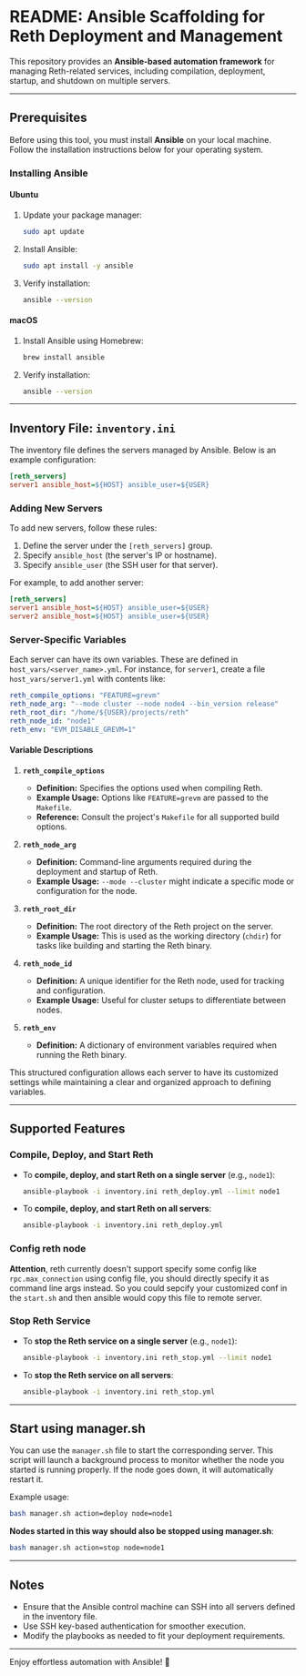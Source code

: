 # README: Ansible Scaffolding for Reth Deployment and Management

This repository provides an **Ansible-based automation framework** for managing Reth-related services, including compilation, deployment, startup, and shutdown on multiple servers.

---

## Prerequisites

Before using this tool, you must install **Ansible** on your local machine. Follow the installation instructions below for your operating system.

### Installing Ansible

#### Ubuntu

1. Update your package manager:

   ```bash
   sudo apt update
   ```

2. Install Ansible:

   ```bash
   sudo apt install -y ansible
   ```

3. Verify installation:

   ```bash
   ansible --version
   ```

#### macOS

1. Install Ansible using Homebrew:

   ```bash
   brew install ansible
   ```

2. Verify installation:

   ```bash
   ansible --version
   ```

---

## Inventory File: `inventory.ini`

The inventory file defines the servers managed by Ansible. Below is an example configuration:

```ini
[reth_servers]
server1 ansible_host=${HOST} ansible_user=${USER}
```

### Adding New Servers

To add new servers, follow these rules:

1. Define the server under the `[reth_servers]` group.
2. Specify `ansible_host` (the server's IP or hostname).
3. Specify `ansible_user` (the SSH user for that server).

For example, to add another server:

```ini
[reth_servers]
server1 ansible_host=${HOST} ansible_user=${USER}
server2 ansible_host=${HOST} ansible_user=${USER}
```

### Server-Specific Variables

Each server can have its own variables. These are defined in `host_vars/<server_name>.yml`. For instance, for `server1`, create a file `host_vars/server1.yml` with contents like:

```yaml
reth_compile_options: "FEATURE=grevm"
reth_node_arg: "--mode cluster --node node4 --bin_version release"
reth_root_dir: "/home/${USER}/projects/reth"
reth_node_id: "node1"
reth_env: "EVM_DISABLE_GREVM=1"
```

#### Variable Descriptions

1. **`reth_compile_options`**  
   - **Definition:** Specifies the options used when compiling Reth.  
   - **Example Usage:** Options like `FEATURE=grevm` are passed to the `Makefile`.  
   - **Reference:** Consult the project's `Makefile` for all supported build options.

2. **`reth_node_arg`**  
   - **Definition:** Command-line arguments required during the deployment and startup of Reth.  
   - **Example Usage:** `--mode --cluster` might indicate a specific mode or configuration for the node.

3. **`reth_root_dir`**  
   - **Definition:** The root directory of the Reth project on the server.  
   - **Example Usage:** This is used as the working directory (`chdir`) for tasks like building and starting the Reth binary.

4. **`reth_node_id`**  
   - **Definition:** A unique identifier for the Reth node, used for tracking and configuration.  
   - **Example Usage:** Useful for cluster setups to differentiate between nodes.

5. **`reth_env`**  
   - **Definition:** A dictionary of environment variables required when running the Reth binary.  

This structured configuration allows each server to have its customized settings while maintaining a clear and organized approach to defining variables.

---

## Supported Features

### Compile, Deploy, and Start Reth

- To **compile, deploy, and start Reth on a single server** (e.g., `node1`):

  ```bash
  ansible-playbook -i inventory.ini reth_deploy.yml --limit node1

  ```
- To **compile, deploy, and start Reth on all servers**:

  ```bash
  ansible-playbook -i inventory.ini reth_deploy.yml
  ```

### Config reth node

**Attention**, reth currently doesn't support specify some config like `rpc.max_connection` using config file, you should directly specify it as command line args instead. So you could sepcify your customized conf in the `start.sh` and then ansible would copy this file to remote server.

### Stop Reth Service

- To **stop the Reth service on a single server** (e.g., `node1`):

  ```bash
  ansible-playbook -i inventory.ini reth_stop.yml --limit node1
  ```

- To **stop the Reth service on all servers**:

  ```bash
  ansible-playbook -i inventory.ini reth_stop.yml
  ```

---

## Start using manager.sh

You can use the `manager.sh` file to start the corresponding server. This script will launch a background process to monitor whether the node you started is running properly. If the node goes down, it will automatically restart it.

Example usage:

```bash
bash manager.sh action=deploy node=node1
```

**Nodes started in this way should also be stopped using manager.sh**:

```bash
bash manager.sh action=stop node=node1
```

---

## Notes

- Ensure that the Ansible control machine can SSH into all servers defined in the inventory file.
- Use SSH key-based authentication for smoother execution.
- Modify the playbooks as needed to fit your deployment requirements.

---

Enjoy effortless automation with Ansible! 🎉
